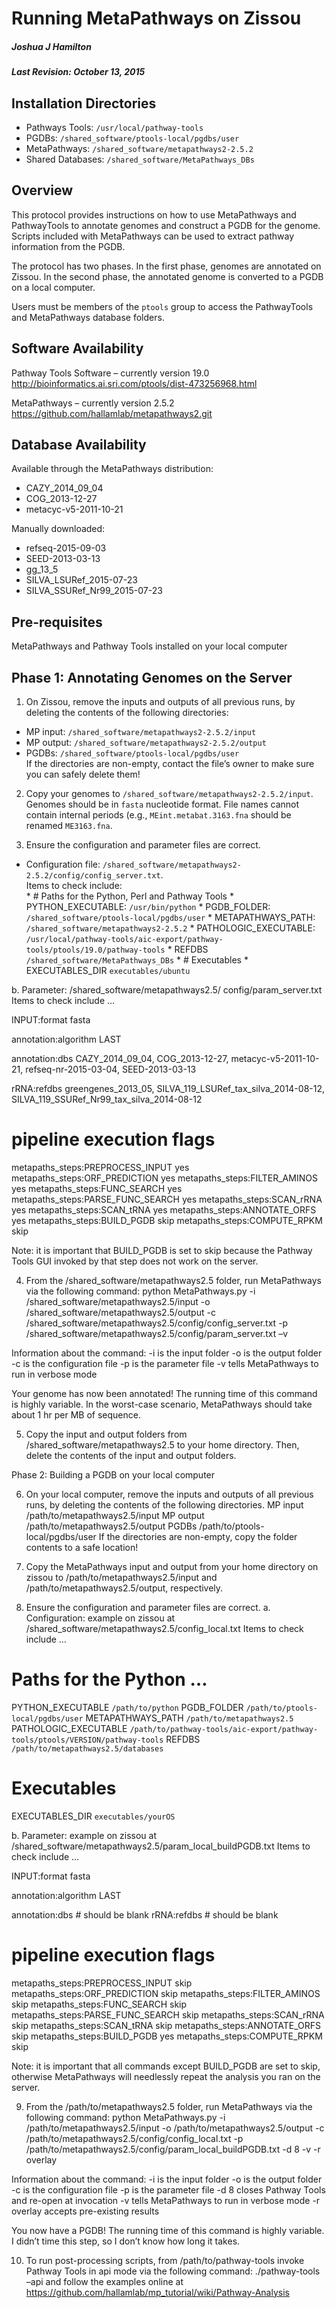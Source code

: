 # Running MetaPathways on Zissou
##### Joshua J Hamilton
##### Last Revision: October 13, 2015

## Installation Directories
* Pathways Tools: `/usr/local/pathway-tools`
* PGDBs: `/shared_software/ptools-local/pgdbs/user`
* MetaPathways:		`/shared_software/metapathways2-2.5.2`
* Shared Databases:	`/shared_software/MetaPathways_DBs`

## Overview
This protocol provides instructions on how to use MetaPathways and PathwayTools to annotate genomes and construct a PGDB for the genome. Scripts included with MetaPathways can be used to extract pathway information from the PGDB.

The protocol has two phases. In the first phase, genomes are annotated on Zissou. In the second phase, the annotated genome is converted to a PGDB on a local computer.

Users must be members of the `ptools` group to access the PathwayTools and MetaPathways database folders.

## Software Availability
Pathway Tools Software – currently version 19.0					http://bioinformatics.ai.sri.com/ptools/dist-473256968.html

MetaPathways – currently version 2.5.2
https://github.com/hallamlab/metapathways2.git


## Database Availability
Available through the MetaPathways distribution:  
  * CAZY_2014_09_04  
  * COG_2013-12-27  
  * metacyc-v5-2011-10-21

Manually downloaded:  
  * refseq-2015-09-03
  * SEED-2013-03-13  
  * gg_13_5
  * SILVA_LSURef_2015-07-23
  * SILVA_SSURef_Nr99_2015-07-23

## Pre-requisites
MetaPathways and Pathway Tools installed on your local computer

## Phase 1: Annotating Genomes on the Server
1.	On Zissou, remove the inputs and outputs of all previous runs, by deleting the contents of the following directories:
  * MP input: `/shared_software/metapathways2-2.5.2/input`
  * MP output: `/shared_software/metapathways2-2.5.2/output`
  * PGDBs: `/shared_software/ptools-local/pgdbs/user`  
If the directories are non-empty, contact the file’s owner to make sure you can safely delete them!

2.	Copy your genomes to `/shared_software/metapathways2-2.5.2/input`. Genomes should be in `fasta` nucleotide format. File names cannot contain internal periods (e.g., `MEint.metabat.3163.fna` should be renamed `ME3163.fna`.

3.	Ensure the configuration and parameter files are correct.  
  * Configuration file: `/shared_software/metapathways2-2.5.2/config/config_server.txt`.  
  Items to check include:  
          * \# Paths for the Python, Perl and Pathway Tools
              * PYTHON_EXECUTABLE: `/usr/bin/python`
              * PGDB_FOLDER: `/shared_software/ptools-local/pgdbs/user`
              * METAPATHWAYS_PATH: `/shared_software/metapathways2-2.5.2`
              * PATHOLOGIC_EXECUTABLE: `/usr/local/pathway-tools/aic-export/pathway-tools/ptools/19.0/pathway-tools`
              * REFDBS `/shared_software/MetaPathways_DBs`
          * \# Executables
              * EXECUTABLES_DIR `executables/ubuntu`

b.	Parameter:       /shared_software/metapathways2.5/ config/param_server.txt
Items to check include …

INPUT:format fasta

annotation:algorithm LAST

annotation:dbs CAZY_2014_09_04, COG_2013-12-27, metacyc-v5-2011-10-21, refseq-nr-2015-03-04, SEED-2013-03-13

rRNA:refdbs greengenes_2013_05, SILVA_119_LSURef_tax_silva_2014-08-12, SILVA_119_SSURef_Nr99_tax_silva_2014-08-12

# pipeline execution flags
metapaths_steps:PREPROCESS_INPUT yes
metapaths_steps:ORF_PREDICTION yes
metapaths_steps:FILTER_AMINOS yes
metapaths_steps:FUNC_SEARCH yes
metapaths_steps:PARSE_FUNC_SEARCH yes
metapaths_steps:SCAN_rRNA yes
metapaths_steps:SCAN_tRNA yes
metapaths_steps:ANNOTATE_ORFS yes
metapaths_steps:BUILD_PGDB skip
metapaths_steps:COMPUTE_RPKM skip

Note: it is important that BUILD_PGDB is set to skip because the Pathway Tools GUI invoked by that step does not work on the server.

4.	From the /shared_software/metapathways2.5 folder, run MetaPathways via the following command:
python MetaPathways.py
-i /shared_software/metapathways2.5/input
-o /shared_software/metapathways2.5/output
-c /shared_software/metapathways2.5/config/config_server.txt
-p /shared_software/metapathways2.5/config/param_server.txt
–v

Information about the command:
-i is the input folder
-o is the output folder
-c is the configuration file
-p is the parameter file
-v tells MetaPathways to run in verbose mode

Your genome has now been annotated! The running time of this command is highly variable. In the worst-case scenario, MetaPathways should take about 1 hr per MB of sequence.

5.	Copy the input and output folders from /shared_software/metapathways2.5 to your home directory. Then, delete the contents of the input and output folders.


Phase 2: Building a PGDB on your local computer

6.	On your local computer, remove the inputs and outputs of all previous runs, by deleting the contents of the following directories.
MP input	/path/to/metapathways2.5/input
MP output	/path/to/metapathways2.5/output
PGDBs		/path/to/ptools-local/pgdbs/user
If the directories are non-empty, copy the folder contents to a safe location!

7.	Copy the MetaPathways input and output from your home directory on zissou to /path/to/metapathways2.5/input and /path/to/metapathways2.5/output, respectively.

8.	Ensure the configuration and parameter files are correct.
a.	Configuration: example on zissou at
/shared_software/metapathways2.5/config_local.txt
Items to check include …

# Paths for the Python …
PYTHON_EXECUTABLE `/path/to/python`
PGDB_FOLDER `/path/to/ptools-local/pgdbs/user`
METAPATHWAYS_PATH `/path/to/metapathways2.5`
PATHOLOGIC_EXECUTABLE `/path/to/pathway-tools/aic-export/pathway-tools/ptools/VERSION/pathway-tools`
REFDBS `/path/to/metapathways2.5/databases`

# Executables
EXECUTABLES_DIR `executables/yourOS`

b.	Parameter: example on zissou at
/shared_software/metapathways2.5/param_local_buildPGDB.txt
Items to check include …

INPUT:format fasta

annotation:algorithm LAST

annotation:dbs # should be blank
rRNA:refdbs # should be blank

# pipeline execution flags
metapaths_steps:PREPROCESS_INPUT skip
metapaths_steps:ORF_PREDICTION skip
metapaths_steps:FILTER_AMINOS skip
metapaths_steps:FUNC_SEARCH skip
metapaths_steps:PARSE_FUNC_SEARCH skip
metapaths_steps:SCAN_rRNA skip
metapaths_steps:SCAN_tRNA skip
metapaths_steps:ANNOTATE_ORFS skip
metapaths_steps:BUILD_PGDB yes
metapaths_steps:COMPUTE_RPKM skip

Note: it is important that all commands except BUILD_PGDB are set to skip, otherwise MetaPathways will needlessly repeat the analysis you ran on the server.

9.	From the /path/to/metapathways2.5 folder, run MetaPathways via the following command:
python MetaPathways.py
-i /path/to/metapathways2.5/input
-o /path/to/metapathways2.5/output
-c /path/to/metapathways2.5/config/config_local.txt
-p /path/to/metapathways2.5/config/param_local_buildPGDB.txt
-d 8
-v
-r overlay

Information about the command:
-i is the input folder
-o is the output folder
-c is the configuration file
-p is the parameter file
-d 8 closes Pathway Tools and re-open at invocation
-v tells MetaPathways to run in verbose mode
-r overlay accepts pre-existing results

You now have a PGDB! The running time of this command is highly variable. I didn’t time this step, so I don’t know how long it takes.

10.	To run post-processing scripts, from /path/to/pathway-tools invoke Pathway Tools in api mode via the following command: ./pathway-tools –api and follow the examples online at https://github.com/hallamlab/mp_tutorial/wiki/Pathway-Analysis
